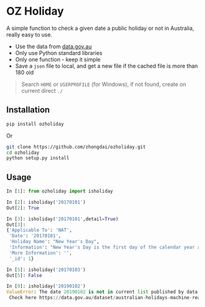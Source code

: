 # OZ Holiday

A simple function to check a given date a public holiday or not in Australia, really easy to use.

- Use the data from [data.gov.au](https://data.gov.au/dataset/australian-holidays-machine-readable-dataset)
- Only use Python standard libraries
- Only one function - keep it simple
- Save a `json` file to local, and get a new file if the cached file is more than 180 old
> Search `HOME` or `USERPROFILE` (for Windows), if not found, create on current direct `./`

## Installation
```bash
pip install ozholiday
```

Or

```bash
git clone https://github.com/zhongdai/ozholiday.git
cd ozholiday
python setup.py install
```

## Usage
```python
In [1]: from ozholiday import isholiday

In [2]: isholiday('20170101')
Out[2]: True

In [3]: isholiday('20170101',detail=True)
Out[3]:
{'Applicable To': 'NAT',
 'Date': '20170101',
 'Holiday Name': "New Year's Day",
 'Information': "New Year's Day is the first day of the calendar year and is celebrated each January 1st",
 'More Information': '',
 '_id': 1}

In [5]: isholiday('20170103')
Out[5]: False

In [9]: isholiday('20190102')
ValueError: The date 20190102 is not in current list published by data.gov.au,
 Check here https://data.gov.au/dataset/australian-holidays-machine-readable-dataset
 ```
